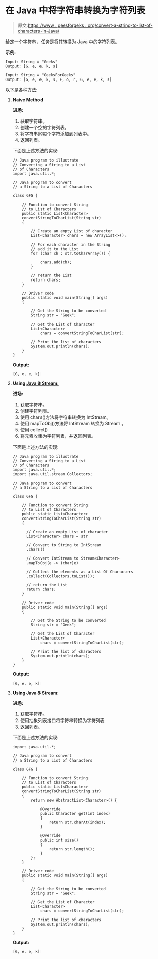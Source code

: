 # 在 Java 中将字符串转换为字符列表

> 原文:[https://www . geesforgeks . org/convert-a-string-to-list-of-characters-in-Java/](https://www.geeksforgeeks.org/convert-a-string-to-a-list-of-characters-in-java/)

给定一个字符串，任务是将其转换为 Java 中的字符列表。

**示例:**

```
Input: String = "Geeks"
Output: [G, e, e, k, s]

Input: String = "GeeksForGeeks"
Output: [G, e, e, k, s, F, o, r, G, e, e, k, s]

```

以下是各种方法:

1.  **Naive Method**

    **进场:**

    1.  获取字符串。
    2.  创建一个空的字符列表。
    3.  将字符串的每个字符添加到列表中。
    4.  返回列表。

    下面是上述方法的实现:

    ```
    // Java program to illustrate
    // Converting a String to a List
    // of Characters
    import java.util.*;

    // Java program to convert
    // a String to a List of Characters

    class GFG {

        // Function to convert String
        // to List of Characters
        public static List<Character>
        convertStringToCharList(String str)
        {

            // Create an empty List of character
            List<Character> chars = new ArrayList<>();

            // For each character in the String
            // add it to the List
            for (char ch : str.toCharArray()) {

                chars.add(ch);
            }

            // return the List
            return chars;
        }

        // Driver code
        public static void main(String[] args)
        {

            // Get the String to be converted
            String str = "Geek";

            // Get the List of Character
            List<Character>
                chars = convertStringToCharList(str);

            // Print the list of characters
            System.out.println(chars);
        }
    }
    ```

    **Output:**

    ```
    [G, e, e, k]

    ```

2.  **Using [Java 8 Stream:](https://www.geeksforgeeks.org/stream-in-java/)**

    **进场:**

    1.  获取字符串。
    2.  创建字符列表。
    3.  使用 chars()方法将字符串转换为 IntStream。
    4.  使用 mapToObj()方法将 IntStream 转换为 Stream <character>。</character>
    5.  使用 collect()
    6.  将元素收集为字符列表，并返回列表。

    下面是上述方法的实现:

    ```
    // Java program to illustrate
    // Converting a String to a List
    // of Characters
    import java.util.*;
    import java.util.stream.Collectors;

    // Java program to convert
    // a String to a List of Characters

    class GFG {

        // Function to convert String
        // to List of Characters
        public static List<Character>
        convertStringToCharList(String str)
        {

          // Create an empty List of character
          List<Character> chars = str

          // Convert to String to IntStream
          .chars()

          // Convert IntStream to Stream<Character>
          .mapToObj(e -> (char)e)

          // Collect the elements as a List Of Characters
          .collect(Collectors.toList());

          // return the List
          return chars;
        }

        // Driver code
        public static void main(String[] args)
        {

            // Get the String to be converted
            String str = "Geek";

            // Get the List of Character
            List<Character>
                chars = convertStringToCharList(str);

            // Print the list of characters
            System.out.println(chars);
        }
    }
    ```

    **Output:**

    ```
    [G, e, e, k]

    ```

3.  **Using Java 8 Stream:**

    **进场:**

    1.  获取字符串。
    2.  使用抽象列表接口将字符串转换为字符列表
    3.  返回列表。

    下面是上述方法的实现:

    ```
    import java.util.*;

    // Java program to convert
    // a String to a List of Characters

    class GFG {

        // Function to convert String
        // to List of Characters
        public static List<Character>
        convertStringToCharList(String str)
        {
            return new AbstractList<Character>() {

                @Override
                public Character get(int index)
                {
                    return str.charAt(index);
                }

                @Override
                public int size()
                {
                    return str.length();
                }
            };
        }

        // Driver code
        public static void main(String[] args)
        {

            // Get the String to be converted
            String str = "Geek";

            // Get the List of Character
            List<Character>
                chars = convertStringToCharList(str);

            // Print the list of characters
            System.out.println(chars);
        }
    }
    ```

    **Output:**

    ```
    [G, e, e, k]

    ```